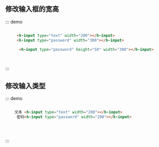 ## 修改输入框的宽高
::: demo
```html

     <h-input type="text" width="200"></h-input>
     <h-input type="password" width="300"></h-input>

      <h-input type="password" height="50" width="300"></h-input>
    
   


```
:::
## 修改输入类型
::: demo
```html

    文本 <h-input type="text" width="200"></h-input>
     密码<h-input type="password" width="200"></h-input>

    
   


```
:::
<style>
.input-mark{
  margin-top: 15px;
  margin-bottom: 15px;
}

</style>